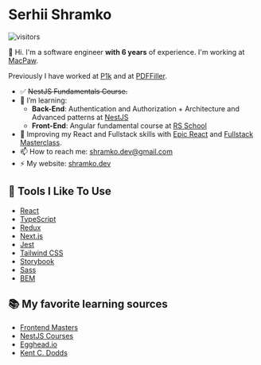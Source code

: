 # Serhii Shramko
 ![visitors](https://visitor-badge.laobi.icu/badge?page_id=shramkoweb)

👋 Hi. I'm a software engineer **with 6 years** of experience. I'm working at [MacPaw](https://macpaw.com/).

Previously I have worked at [P1k](https://p1k.org/) and at [PDFFiller](https://www.pdffiller.com/).

[//]: # (- 🔭 I’m currently working on:)
- :white_check_mark: ~~NestJS Fundamentals Course.~~
- 🌱 I’m learning:
  * **Back-End**: Authentication and Authorization + Architecture and Advanced patterns at [NestJS](https://courses.nestjs.com/)
  * **Front-End**: Angular fundamental course at [RS School](https://rs.school/courses/angular)
- 🤔 Improving my React and Fullstack skills with [Epic React](https://epicreact.dev/) and [Fullstack Masterclass](https://www.newline.co/tinyhouse).
- 📫 How to reach me: shramko.dev@gmail.com
- ⚡ My website: [shramko.dev](https://shramko.dev/)

## 🔧 Tools I Like To Use

- [React](https://reactjs.org/)
- [TypeScript](https://www.typescriptlang.org/)
- [Redux](https://redux.js.org/)
- [Next.js](https://nextjs.org/)
- [Jest](https://jestjs.io/)
- [Tailwind CSS](https://tailwindcss.com)
- [Storybook](https://storybook.js.org/)
- [Sass](https://sass-lang.com/)
- [BEM](https://en.bem.info/methodology/)


## 📚 My favorite learning sources

- [Frontend Masters](https://frontendmasters.com/)
- [NestJS Courses](https://courses.nestjs.com/)
- [Egghead.io](https://egghead.io/)
- [Kent C. Dodds](https://kentcdodds.com/)
